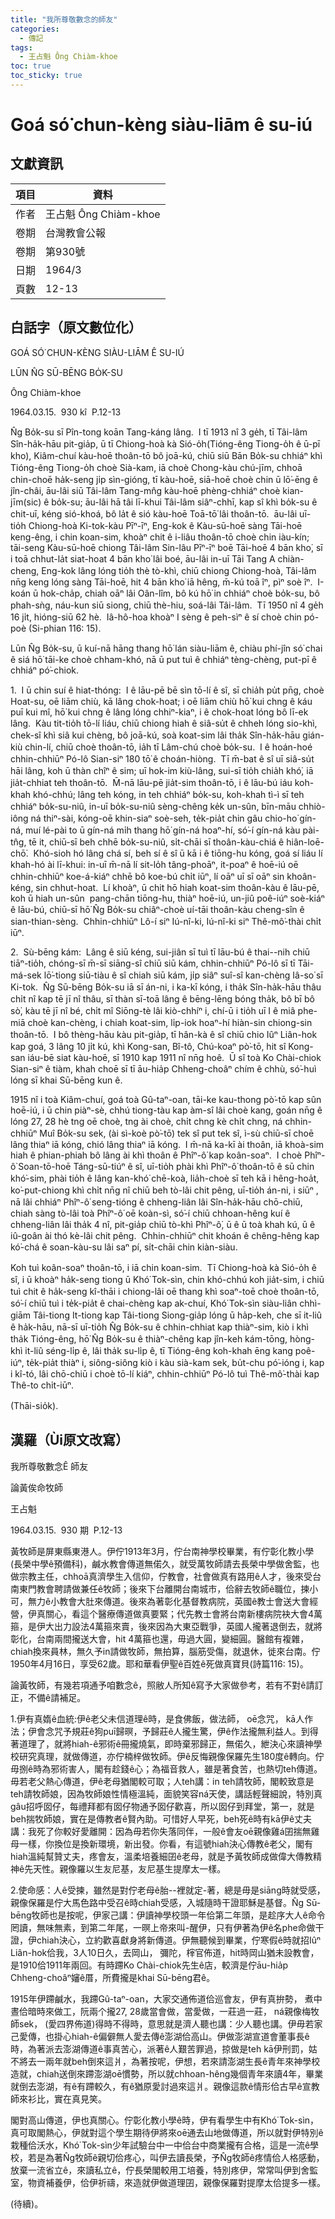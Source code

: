 ```yaml
---
title: "我所尊敬數念的師友"
categories:
  - 傳記
tags:
  - 王占魁 Ông Chiàm-khoe
toc: true
toc_sticky: true
---
```


# Goá só͘ chun-kèng siàu-liām ê su-iú

## 文獻資訊

| 項目 | 資料 |
|---|---|
| 作者 | 王占魁 Ông Chiàm-khoe |
| 卷期 | 台灣教會公報 |
| 卷期 | 第930號 |
| 日期 | 1964/3 |
| 頁數 | 12-13 |

## 白話字（原文數位化）

GOÁ SÓ͘ CHUN-KÈNG SIÀU-LIĀM Ê SU-IÚ

LŪN N̂G SŪ-BĒNG BO̍K-SU

Ông Chiàm-khoe

1964.03.15.  930 kî  P.12-13

N̂g Bo̍k-su sī Pîn-tong koān Tang-káng lâng.  I tī 1913 nî 3 ge̍h, tī Tâi-lâm Sîn-ha̍k-hāu pit-gia̍p, ū tī Chiong-hoà kà Sió-o̍h(Tióng-êng Tiong-o̍h ê ū-pī kho), Kiâm-chuí kàu-hoē thoân-tō bô joā-kú, chiū siū Bān Bo̍k-su chhiáⁿ khì Tióng-êng Tiong-o̍h choè Sià-kam, iā choè Chong-kàu chú-jīm, chhoā chin-choē ha̍k-seng ji̍p sìn-gióng, tī kàu-hoē, siā-hoē choè chin ū lō͘-ēng ê jîn-châi, āu-lâi siū Tâi-lâm Tang-mn̂g kàu-hoē phèng-chhiáⁿ choè kian-jīm(sic) ê bo̍k-su; āu-lâi hā tâi lī-khui Tâi-lâm siâⁿ-chhī, kap sî khì bo̍k-su ê chit-uī, kéng sió-khoá, bô la̍t ê sió kàu-hoē Toā-tō͘ lâi thoân-tō.  āu-lâi uī-tio̍h Chiong-hoà Ki-tok-kàu Pīⁿ-īⁿ, Eng-kok ê Kàu-sū-hoē sàng Tāi-hoē keng-êng, i chin koan-sim, khoàⁿ chit ê i-liâu thoân-tō choè chin iàu-kín; tāi-seng Kàu-sū-hoē chiong Tâi-lâm Sin-lâu Pīⁿ-īⁿ boē Tāi-hoē 4 bān kho͘, sī i toā chhut-la̍t siat-hoat 4 bān kho͘ lâi boé, āu-lâi in-uī Tāi Tang A chiàn-cheng, Eng-kok lâng lóng tio̍h thè tò-khì, chiū chiong Chiong-hoà, Tâi-lâm nn̄g keng lóng sàng Tāi-hoē, hit 4 bān kho͘ iā hêng, m̄-kú toā îⁿ, pìⁿ soè îⁿ.  I-koán ū hok-cha̍p, chiah oāⁿ lâi Oân-lîm, bô kú hō͘ in chhiáⁿ choè bo̍k-su, bô phah-sǹg, náu-kun siū siong, chiū thè-hiu, soá-lâi Tâi-lâm.  Tī 1950 nî 4 ge̍h 16 ji̍t, hióng-siū 62 hè.  Iâ-hô-hoa khoàⁿ I sèng ê peh-sìⁿ ê sí choè chin pó-poè (Si-phian 116: 15).

Lūn N̂g Bo̍k-su, ū kuí-nā hāng thang hō͘ lán siàu-liām ê, chiàu phí-jîn só͘ chai ê siá hō͘ tāi-ke choè chham-khó, nā ū put tuì ê chhiáⁿ tèng-chèng, put-pī ê chhiáⁿ pó͘-chiok.

1.  I ū chin suí ê hiat-thóng:  I ê lāu-pē bē sìn tō-lí ê sî, sī chia̍h pu̍t pn̄g, choè Hoat-su, oē liām chiù, kā lâng chok-hoat; i oē liām chiù hō͘ kui chng ê káu puī kui mî, hō͘ kui chng ê lâng lóng chhiⁿ-kiaⁿ, i ê chok-hoat lóng bô lī-ek lâng.  Kàu tit-tio̍h tō-lí liáu, chiū chiong hiah ê siâ-su̍t ê chheh lóng sio-khì, chek-sî khì siâ kui chèng, bô joā-kú, soà koat-sim lâi tha̍k Sîn-ha̍k-hāu gián-kiù chin-lí, chiū choè thoân-tō, ia̍h tī Lâm-chú choè bo̍k-su.  I ê hoán-hoé chhin-chhiūⁿ Pó-lô Sian-siⁿ 180 tō͘ ê choán-hiòng.  Tī m̄-bat ê sî uī siâ-su̍t hāi lâng, koh ū thàn chîⁿ ê sim; uī hok-im kiù-lâng, sui-sī tio̍h chia̍h khó͘, iā jia̍t-chhiat teh thoân-tō.  M̄-nā lāu-pē jia̍t-sim thoân-tō, i ê lāu-bú iáu koh-khah khó-chhú; lâng teh kóng, in teh chhiáⁿ bo̍k-su, koh-khah tì-ì sī teh chhiáⁿ bo̍k-su-niû, in-uī bo̍k-su-niû sèng-chêng ke̍k un-sûn, bīn-māu chhiò-iông ná thiⁿ-sài, kóng-oē khin-siaⁿ soè-seh, te̍k-pia̍t chin gâu chio-ho͘ gín-ná, muí lé-pài to ū gín-ná mi̍h thang hō͘ gín-ná hoaⁿ-hí, só͘-í gín-ná kàu pài-tn̂g, tē it, chiū-sī beh chhē bo̍k-su-niû, si̍t-chāi sī thoân-kàu-chiá ê hiân-loē-chō͘.  Khó-sioh hó lâng chá sí, beh sí ê sî ū kā i ê tiōng-hu kóng, goá sí liáu lí khah-hó ài lī-khui: in-uī m̄-nā lí sit-lo̍h tâng-phoāⁿ, it-poaⁿ ê hoē-iú oē chhin-chhiūⁿ koe-á-kiáⁿ chhē bô koe-bú chi̍t iūⁿ, lí oāⁿ uī sī oāⁿ sin khoân-kéng, sin chhut-hoat.  Lí khoàⁿ, ū chit hō hiah koat-sim thoân-kàu ê lāu-pē, koh ū hiah un-sûn  pang-chān tiōng-hu, thiàⁿ hoē-iú, un-jiû poê-iúⁿ soè-kiáⁿ ê lāu-bú, chiū-sī hō͘ N̂g Bo̍k-su chiâⁿ-choè uí-tāi thoân-kàu cheng-sîn ê sian-thian-sèng.  Chhin-chhiūⁿ Lô-í siⁿ Iú-nî-ki, Iú-nî-ki siⁿ Thê-mô͘-thài chi̍t iūⁿ.

2.  Sù-bēng kám:  Lâng ê siū kéng, sui-jiân sī tuì tī lāu-bú ê thai--nih chiū tiāⁿ-tio̍h, chóng-sī m̄-sī siāng-sî chiū siū kám, chhin-chhiūⁿ Pó-lô sī tī Tāi-má-sek lō͘-tiong siū-tiàu ê sî chiah siū kám, ji̍p siâⁿ suî-sî kan-chèng Iâ-so͘ sī Ki-tok.  N̂g Sū-bēng Bo̍k-su iā sī án-ni, i ka-kī kóng, i tha̍k Sîn-ha̍k-hāu thâu chi̍t nî kap tē jī nî thâu, sī thàn sī-toā lâng ê bēng-lēng bóng tha̍k, bô bī bô sò͘, kàu tē jī nî bé, chi̍t mî Siōng-tè lâi kiò-chhíⁿ i, chí-ū i tio̍h uī I ê miâ phe-miā choè kan-chèng, i chiah koat-sim, li̍p-iok hoaⁿ-hí hiàn-sin chiong-sin thoân-tō.  I bô thèng-hāu kàu pit-gia̍p, tī hân-kà ê sî chiū chio Iûⁿ Liân-hok kap goá, 3 lâng 10 ji̍t kú, khì Kong-san, Bî-tô, Chú-koaⁿ pò͘-tō, hit sî Kong-san iáu-bē siat kàu-hoē, sī 1910 kap 1911 nî nn̄g hoê.  Ū sî toà Ko Chài-chiok Sian-siⁿ ê tiàm, khah choē sī tī āu-hia̍p Chheng-choâⁿ chím ê chhù, só͘-huì lóng sī khai Sū-bēng kun ê.

1915 nî i toà Kiâm-chuí, goá toà Gû-taⁿ-oan, tāi-ke kau-thong pò͘-tō kap sûn hoē-iú, i ū chin piàⁿ-sè, chhú tiong-tàu kap àm-sî lâi choè kang, goán nn̄g ê lóng 27, 28 hè tng oē choè, tng ài choè, chi̍t chng kè chi̍t chng, ná chhin-chhiūⁿ Muî Bo̍k-su sek, (ài sì-koè pò͘-tō) tek sî put tek sî, ì-sù chiū-sī choē lâng thiaⁿ iā kóng, chió lâng thiaⁿ iā kóng.  I m̄-nā ka-kī ài thoân, iā khoà-sim hiah ê phian-phiah bô lâng ài khì thoân ê Phîⁿ-ô͘ kap koân-soaⁿ.  I choè Phîⁿ-ô͘ Soan-tō-hoē Táng-sū-tiúⁿ ê sî, uī-tio̍h phài khì Phîⁿ-ô͘ thoân-tō ê sū chin khó͘-sim, phài tio̍h ê lâng kan-khó͘ chē-koà, lia̍h-choè sī teh kā i hêng-hoa̍t, ko͘-put-chiong khì chi̍t nn̄g nî chiū beh tò-lâi chit pêng, uī-tio̍h án-ni, i siūⁿ , nā lâi chhiáⁿ Phîⁿ-ô͘ seng-tióng ê chheng-liân lâi Sîn-ha̍k-hāu chō-chiū, chiah sàng tò-lâi toà Phîⁿ-ô͘ oē koàn-sì, só͘-í chiū chhoan-hêng kuí ê chheng-liân lâi tha̍k 4 nî, pit-gia̍p chiū tò-khì Phîⁿ-ô͘, ū ê ū toà khah kú, ū ê iû-goân ài thó kè-lâi chit pêng.  Chhin-chhiūⁿ chit khoán ê chêng-hêng kap kó͘-chá ê soan-kàu-su lâi saⁿ pí, si̍t-chāi chin kiàn-siàu.

Koh tuì koân-soaⁿ thoân-tō, i iā chin koan-sim.  Tī Chiong-hoà kà Sió-o̍h ê sî, i ū khoàⁿ ha̍k-seng tiong ū Khó͘ Tok-sìn, chin khó-chhú koh jia̍t-sim, i chiū tuì chit ê ha̍k-seng kî-thāi i chiong-lâi oē thang khì soaⁿ-toē choè thoân-tō, só͘-í chiū tuì i te̍k-pia̍t ê chai-chèng kap ak-chuí, Khó͘ Tok-sìn siàu-liân chhì-giām Tâi-tiong It-tiong kap Tâi-tiong Siong-gia̍p lóng ū ha̍p-keh, che sī it-liû ê ha̍k-hāu, nā-sī uī-tio̍h N̂g Bo̍k-su ê chhin-chhiat kap thiàⁿ-sim, kiò i khì tha̍k Tióng-êng, hō͘ N̂g Bo̍k-su ê thiàⁿ-chêng kap jîn-keh kám-tōng, hòng-khì it-liû séng-li̍p ê, lâi tha̍k su-li̍p ê, tī Tióng-êng koh-khah ēng kang poê-iúⁿ, te̍k-pia̍t thiàⁿ i, siông-siông kiò i kàu sià-kam sek, bu̍t-chu pó͘-ióng i, kap i kî-tó, lâi chō-chiū i choè tō-lí kiáⁿ, chhin-chhiūⁿ Pó-lô tuì Thê-mô͘-thài kap Thê-to chi̍t-iūⁿ.

(Thāi-sio̍k).

## 漢羅（Ùi原文改寫）

我所尊敬數念Ê 師友

論黃俟命牧師

王占魁

1964.03.15.  930 期  P.12-13

黃牧師是屏東縣東港人。伊佇1913年3月，佇台南神學校畢業，有佇彰化教小學(長榮中學ê預備科)，鹹水教會傳道無偌久，就受萬牧師請去長榮中學做舍監，也做宗教主任，chhoā真濟學生入信仰，佇教會，社會做真有路用ê人才，後來受台南東門教會聘請做兼任ê牧師；後來下台離開台南城市，佮辭去牧師ê職位，揀小可，無力ê小教會大肚來傳道。後來為著彰化基督教病院，英國ê教士會送大會經營，伊真關心，看這个醫療傳道做真要緊；代先教士會將台南新樓病院袂大會4萬箍，是伊大出力設法4萬箍來賣，後來因為大東亞戰爭，英國人攏著退倒去，就將彰化，台南兩間攏送大會，hit 4萬箍也還，毋過大圓，變細圓。醫館有複雜，chiah換來員林，無久予in請做牧師，無拍算，腦筋受傷，就退休，徙來台南。佇1950年4月16日，享受62歲。耶和華看伊聖ê百姓ê死做真寶貝(詩篇116: 15)。

論黃牧師，有幾若項通予咱數念ê，照敝人所知ê寫予大家做參考，若有不對ê請訂正，不備ê請補足。

1.伊有真媠ê血統:伊ê老父未信道理ê時，是食佛飯，做法師， oē念咒， kā人作法；伊會念咒予規莊ê狗puī歸暝，予歸莊ê人攏生驚，伊ê作法攏無利益人。到得著道理了，就將hiah-ê邪術ê冊攏燒氣，即時棄邪歸正，無偌久，紲決心來讀神學校研究真理，就做傳道，亦佇楠梓做牧師。伊ê反悔親像保羅先生180度ê轉向。佇毋捌ê時為邪術害人，閣有趁錢ê心；為福音救人，雖是著食苦，也熱切teh傳道。毋若老父熱心傳道，伊ê老母猶閣較可取；人teh講：in teh請牧師，閣較致意是teh請牧師娘，因為牧師娘性情極溫純，面貌笑容ná天使，講話輕聲細說，特別真gâu招呼囡仔，每禮拜都有囡仔物通予囡仔歡喜，所以囡仔到拜堂，第一，就是beh揣牧師娘，實在是傳教者ê賢內助。可惜好人早死，beh死ê時有kā伊ê丈夫講：我死了你較好愛離開：因為毋若你失落同伴，一般ê會友oē親像雞á囝揣無雞母一樣，你換位是換新環境，新出發。你看，有這號hiah決心傳教ê老父，閣有hiah溫純幫贊丈夫，疼會友，溫柔培養細囝ê老母，就是予黃牧師成做偉大傳教精神ê先天性。親像羅以生友尼基，友尼基生提摩太一樣。

2.使命感：人ê受揀，雖然是對佇老母ê胎--裡就定-著，總是毋是siāng時就受感，親像保羅是佇大馬色路中受召ê時chiah受感，入城隨時干證耶穌是基督。N̂g Sū-bēng牧師也是按呢，伊家己講：伊讀神學校頭一年佮第二年頭，是趁序大人ê命令罔讀，無味無素，到第二年尾，一暝上帝來叫-醒伊，只有伊著為伊ê名phe命做干證，伊chiah決心，立約歡喜獻身將新傳道。伊無聽候到畢業，佇寒假ê時就招Iûⁿ Liân-hok佮我，3人10日久，去岡山， 彌陀，榟官佈道，hit時岡山猶未設教會，是1910佮1911年兩回。有時蹛Ko Chài-chiok先生ê店，較濟是佇āu-hia̍p Chheng-choâⁿ嬸ê厝，所費攏是khai Sū-bēng君ê。

1915年伊蹛鹹水，我蹛Gû-taⁿ-oan，大家交通佈道佮巡會友，伊有真拚勢， 煮中晝佮暗時來做工，阮兩个攏27, 28歲當會做，當愛做，一莊過一莊， ná親像梅牧師sek， (愛四界佈道)得時不得時，意思就是濟人聽也講：少人聽也講。伊毋若家己愛傳，也掛心hiah-ê偏僻無人愛去傳ê澎湖佮高山。伊做澎湖宣道會董事長ê時，為著派去澎湖傳道ê事真苦心，派著ê人艱苦罪過，掠做是teh kā伊刑罰，姑不將去一兩年就beh倒來這爿，為著按呢，伊想，若來請澎湖生長ê青年來神學校造就，chiah送倒來蹛澎湖oē慣勢，所以就chhoan-hêng幾個青年來讀4年，畢業就倒去澎湖，有ê有蹛較久，有ê猶原愛討過來這爿。親像這款ê情形佮古早ê宣教師來衫比，實在真見笑。

閣對高山傳道，伊也真關心。佇彰化教小學ê時，伊有看學生中有Khó͘ Tok-sìn，真可取閣熱心，伊就對這个學生期待伊將來oē通去山地做傳道，所以就對伊特別ê栽種佮沃水，Khó͘ Tok-sìn少年試驗台中一中佮台中商業攏有合格，這是一流ê學校，若是為著N̂g牧師ê親切佮疼心，叫伊去讀長榮，予N̂g牧師ê疼情佮人格感動，放棄一流省立ê，來讀私立ê，佇長榮閣較用工培養，特別疼伊，常常叫伊到舍監室，物資補養伊，佮伊祈禱，來造就伊做道理囝，親像保羅對提摩太佮提多一樣。

(待續)。
